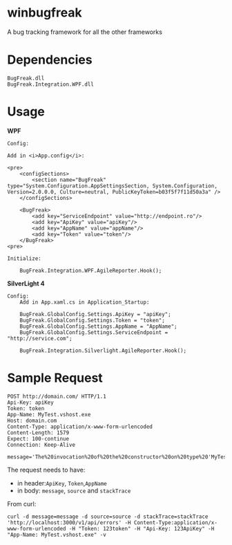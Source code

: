 winbugfreak
===========

A bug tracking framework for all the other frameworks

Dependencies
============

	BugFreak.dll
	BugFreak.Integration.WPF.dll

Usage
=====

<b>WPF</b>

	Config:
	
	Add in <i>App.config</i>:

	<pre>
		<configSections>
			<section name="BugFreak" type="System.Configuration.AppSettingsSection, System.Configuration, Version=2.0.0.0, Culture=neutral, PublicKeyToken=b03f5f7f11d50a3a" />
		</configSections>

		<BugFreak>
			<add key="ServiceEndpoint" value="http://endpoint.ro"/>
			<add key="ApiKey" value="apiKey"/>
			<add key="AppName" value="appName"/>
			<add key="Token" value="token"/>
		</BugFreak>
	<pre>

	Initialize:

		BugFreak.Integration.WPF.AgileReporter.Hook();
			

<b>SilverLight 4</b>
	
	Config:
		Add in App.xaml.cs in Application_Startup:
		
		BugFreak.GlobalConfig.Settings.ApiKey = "apiKey";
		BugFreak.GlobalConfig.Settings.Token = "token";
		BugFreak.GlobalConfig.Settings.AppName = "AppName";
		BugFreak.GlobalConfig.Settings.ServiceEndpoint = "http://service.com";
		
		BugFreak.Integration.Silverlight.AgileReporter.Hook();
		
			
Sample Request
==============

```text
POST http://domain.com/ HTTP/1.1
Api-Key: apiKey
Token: token
App-Name: MyTest.vshost.exe
Host: domain.com
Content-Type: application/x-www-form-urlencoded
Content-Length: 1579
Expect: 100-continue
Connection: Keep-Alive

message='The%20invocation%20of%20the%20constructor%20on%20type%20'MyTest.MainWindow'%20that%20matches%20the%20specified%20binding%20constraints%20threw%20an%20exception.'%20Line%20number%20'3'%20and%20line%20position%20'9'.&source=PresentationFramework&stackTrace=%20%20%20at%20System.Windows.Markup.WpfXamlLoader.Load(XamlReader%20xamlReader%2C%20IXamlObjectWriterFactory%20writerFactory%2C%20Boolean%20skipJournaledProperties%2C%20Object%20rootObject%2C%20XamlObjectWriterSettings%20settings%2C%20Uri%20baseUri)%0D%0A%20%20%20at%20System.Windows.Markup.WpfXamlLoader.LoadBaml(XamlReader%20xamlReader%2C%20Boolean%20skipJournaledProperties%2C%20Object%20rootObject%2C%20XamlAccessLevel%20accessLevel%2C%20Uri%20baseUri)%0D%0A%20%20%20at%20System.Windows.Markup.XamlReader.LoadBaml(Stream%20stream%2C%20ParserContext%20parserContext%2C%20Object%20parent%2C%20Boolean%20closeStream)%0D%0A%20%20%20at%20System.Windows.Application.LoadBamlStreamWithSyncInfo(Stream%20stream%2C%20ParserContext%20pc)%0D%0A%20%20%20at%20System.Windows.Application.LoadComponent(Uri%20resourceLocator%2C%20Boolean%20bSkipJournaledProperties)%0D%0A%20%20%20at%20System.Windows.Application.DoStartup()%0D%0A%20%20%20at%20System.Windows.Application.%3C.ctor%3Eb__1(Object%20unused)%0D%0A%20%20%20at%20System.Windows.Threading.ExceptionWrapper.InternalRealCall(Delegate%20callback%2C%20Object%20args%2C%20Int32%20numArgs)%0D%0A%20%20%20at%20MS.Internal.Threading.ExceptionFilterHelper.TryCatchWhen(Object%20source%2C%20Delegate%20method%2C%20Object%20args%2C%20Int32%20numArgs%2C%20Delegate%20catchHandler)
```

The request needs to have:
- in header:`ApiKey`, `Token`,`AppName` 
- in body: `message`, `source` and `stackTrace`

From curl:
```
curl -d message=message -d source=source -d stackTrace=stackTrace 'http://localhost:3000/v1/api/errors' -H Content-Type:application/x-www-form-urlencoded -H "Token: 123token" -H "Api-Key: 123ApiKey" -H "App-Name: MyTest.vshost.exe" -v
```
